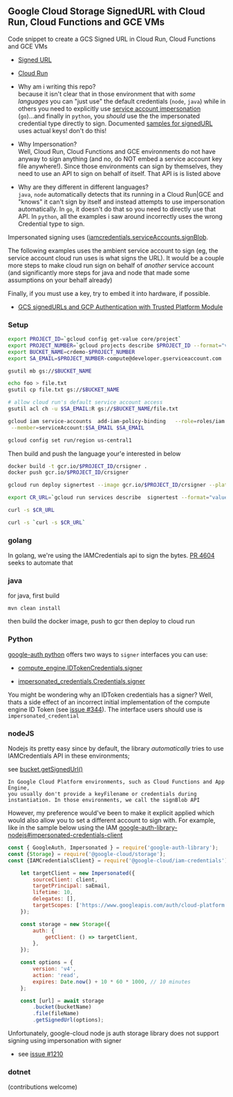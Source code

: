 ## Google Cloud Storage SignedURL with Cloud Run, Cloud Functions and GCE VMs

Code snippet to create a GCS Signed URL in Cloud Run, Cloud Functions and GCE VMs

- [Signed URL](https://cloud.google.com/storage/docs/access-control/signed-urls)
- [Cloud Run](https://cloud.google.com/run/docs)

- Why am i writing this repo?  
  because it isn't clear that in those environment that with _some languages_ you can "just use" the default credentials (`node`, `java`) while in others you need to explicitly  use [service account impersonation](https://cloud.google.com/iam/docs/impersonating-service-accounts) (`go`)...and finally in `python`, you _should_ use the the impersonated credential type directly to sign.  Documented [samples for signedURL](https://cloud.google.com/storage/docs/samples/storage-generate-signed-url-v4) uses actual keys!  don't do this!

- Why Impersonation?  
  Well, Cloud Run, Cloud Functions and GCE environments do not have anyway to sign anything (and no, do NOT embed a service account key file anywhere!).  Since those environments can sign by themselves, they need to use an API to sign on behalf of itself.  That API is is listed above

- Why are they different in different languages?  
  `java`, `node` automatically detects that its running in a Cloud Run|GCE and "knows" it can't sign by itself and instead attempts to use impersonation automatically.  In `go`, it doesn't do that so you need to directly use that API.  In `python`, all the examples i saw around incorrectly uses the wrong Credential type to sign.

Impersonated signing uses ([iamcredentials.serviceAccounts.signBlob](https://cloud.google.com/iam/docs/reference/credentials/rest/v1/projects.serviceAccounts/signBlob).

The following examples uses the ambient service account to sign (eg, the service account cloud run uses is what signs the URL).  It would be a couple more steps to make cloud run sign on behalf of _another_ service account (and significantly more steps for java and node that made some assumptions on your behalf already)

Finally, if you must use a key, try to embed it into hardware, if possible.
  - [GCS signedURLs and GCP Authentication with Trusted Platform Module](https://medium.com/google-cloud/gcs-signedurls-and-gcp-authentication-with-trusted-platform-module-482faff2ac04)
### Setup

```bash
export PROJECT_ID=`gcloud config get-value core/project`
export PROJECT_NUMBER=`gcloud projects describe $PROJECT_ID --format="value(projectNumber)"`
export BUCKET_NAME=crdemo-$PROJECT_NUMBER
export SA_EMAIL=$PROJECT_NUMBER-compute@developer.gserviceaccount.com

gsutil mb gs://$BUCKET_NAME

echo foo > file.txt
gsutil cp file.txt gs://$BUCKET_NAME

# allow cloud run's default service account access
gsutil acl ch -u $SA_EMAIL:R gs://$BUCKET_NAME/file.txt

gcloud iam service-accounts  add-iam-policy-binding   --role=roles/iam.serviceAccountTokenCreator  \
 --member=serviceAccount:$SA_EMAIL $SA_EMAIL

gcloud config set run/region us-central1
```

Then build and push the language your'e interested in below

```bash
docker build -t gcr.io/$PROJECT_ID/crsigner .
docker push gcr.io/$PROJECT_ID/crsigner

gcloud run deploy signertest --image gcr.io/$PROJECT_ID/crsigner --platform=managed --set-env-vars="BUCKET_NAME=$BUCKET_NAME,SA_EMAIL=$SA_EMAIL"

export CR_URL=`gcloud run services describe  signertest --format="value(status.url)"`

curl -s $CR_URL

curl -s `curl -s $CR_URL`
```

### golang

In golang, we're using the IAMCredentials api to sign the bytes.  [PR 4604](https://github.com/googleapis/google-cloud-go/pull/4604) seeks to automate that

### java

for java, first build
```
mvn clean install
```

then build the docker image, push to gcr then deploy to cloud run

### Python

[google-auth python](https://google-auth.readthedocs.io/en/master/) offers two ways to `signer` interfaces you can use:

* [compute_engine.IDTokenCredentials.signer](https://google-auth.readthedocs.io/en/master/reference/google.auth.compute_engine.html#google.auth.compute_engine.IDTokenCredentials.signer)

* [impersonated_credentials.Credentials.signer](https://google-auth.readthedocs.io/en/master/reference/google.auth.impersonated_credentials.html#google.auth.impersonated_credentials.Credentials.signer)

You might be wondering why an IDToken credentials has a signer?  Well, thats a side effect of an incorrect initial implementation of the compute engine ID Token (see [issue #344](https://github.com/googleapis/google-auth-library-python/issues/344)).   The interface users should use is `impersonated_credential`


### nodeJS

Nodejs its pretty easy since by default, the library _automatically_ tries to use IAMCredentials API in these environments;

see [bucket.getSignedUrl()](https://googleapis.dev/nodejs/storage/latest/Bucket.html#getSignedUrl)

```
In Google Cloud Platform environments, such as Cloud Functions and App Engine, 
you usually don't provide a keyFilename or credentials during instantiation. In those environments, we call the signBlob API
```

However, my preference would've been to make it explicit applied which would also allow you to set a different account to sign with.  For example, like in the sample below using the IAM [google-auth-library-nodejs#impersonated-credentials-client](https://github.com/googleapis/google-auth-library-nodejs#impersonated-credentials-client)

```javascript
const { GoogleAuth, Impersonated } = require('google-auth-library');
const {Storage} = require('@google-cloud/storage');
const {IAMCredentialsClient} = require('@google-cloud/iam-credentials');

    let targetClient = new Impersonated({
        sourceClient: client,
        targetPrincipal: saEmail,
        lifetime: 10,
        delegates: [],
        targetScopes: ['https://www.googleapis.com/auth/cloud-platform']
    });

    const storage = new Storage({
        auth: {
            getClient: () => targetClient,
        },
    });

    const options = {
        version: 'v4',
        action: 'read',
        expires: Date.now() + 10 * 60 * 1000, // 10 minutes
    };

    const [url] = await storage
        .bucket(bucketName)
        .file(fileName)
        .getSignedUrl(options);
```

Unfortunately, google-cloud node js auth storage library does not support signing using impersonation with signer
- see [issue #1210](https://github.com/googleapis/google-auth-library-nodejs/issues/1210)


### dotnet

(contributions welcome)